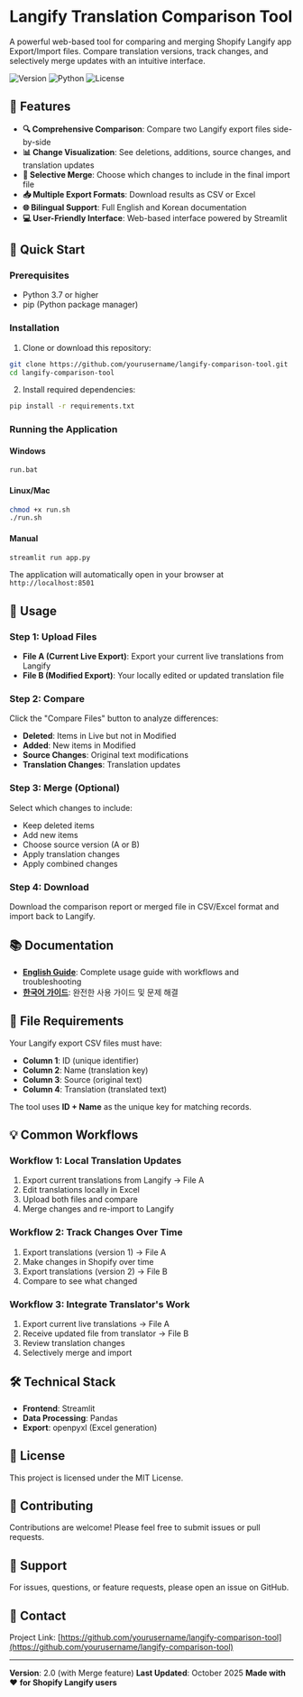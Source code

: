 # Langify Translation Comparison Tool

A powerful web-based tool for comparing and merging Shopify Langify app Export/Import files. Compare translation versions, track changes, and selectively merge updates with an intuitive interface.

![Version](https://img.shields.io/badge/version-2.0-blue)
![Python](https://img.shields.io/badge/python-3.7+-green)
![License](https://img.shields.io/badge/license-MIT-orange)

## 🌟 Features

- **🔍 Comprehensive Comparison**: Compare two Langify export files side-by-side
- **📊 Change Visualization**: See deletions, additions, source changes, and translation updates
- **🔀 Selective Merge**: Choose which changes to include in the final import file
- **📥 Multiple Export Formats**: Download results as CSV or Excel
- **🌐 Bilingual Support**: Full English and Korean documentation
- **💻 User-Friendly Interface**: Web-based interface powered by Streamlit

## 🚀 Quick Start

### Prerequisites

- Python 3.7 or higher
- pip (Python package manager)

### Installation

1. Clone or download this repository:
```bash
git clone https://github.com/yourusername/langify-comparison-tool.git
cd langify-comparison-tool
```

2. Install required dependencies:
```bash
pip install -r requirements.txt
```

### Running the Application

#### Windows
```bash
run.bat
```

#### Linux/Mac
```bash
chmod +x run.sh
./run.sh
```

#### Manual
```bash
streamlit run app.py
```

The application will automatically open in your browser at `http://localhost:8501`

## 📖 Usage

### Step 1: Upload Files

- **File A (Current Live Export)**: Export your current live translations from Langify
- **File B (Modified Export)**: Your locally edited or updated translation file

### Step 2: Compare

Click the "Compare Files" button to analyze differences:
- **Deleted**: Items in Live but not in Modified
- **Added**: New items in Modified
- **Source Changes**: Original text modifications
- **Translation Changes**: Translation updates

### Step 3: Merge (Optional)

Select which changes to include:
- Keep deleted items
- Add new items
- Choose source version (A or B)
- Apply translation changes
- Apply combined changes

### Step 4: Download

Download the comparison report or merged file in CSV/Excel format and import back to Langify.

## 📚 Documentation

- **[English Guide](LANGIFY_GUIDE_EN.md)**: Complete usage guide with workflows and troubleshooting
- **[한국어 가이드](LANGIFY_GUIDE_KR.md)**: 완전한 사용 가이드 및 문제 해결

## 🔧 File Requirements

Your Langify export CSV files must have:
- **Column 1**: ID (unique identifier)
- **Column 2**: Name (translation key)
- **Column 3**: Source (original text)
- **Column 4**: Translation (translated text)

The tool uses **ID + Name** as the unique key for matching records.

## 💡 Common Workflows

### Workflow 1: Local Translation Updates
1. Export current translations from Langify → File A
2. Edit translations locally in Excel
3. Upload both files and compare
4. Merge changes and re-import to Langify

### Workflow 2: Track Changes Over Time
1. Export translations (version 1) → File A
2. Make changes in Shopify over time
3. Export translations (version 2) → File B
4. Compare to see what changed

### Workflow 3: Integrate Translator's Work
1. Export current live translations → File A
2. Receive updated file from translator → File B
3. Review translation changes
4. Selectively merge and import

## 🛠️ Technical Stack

- **Frontend**: Streamlit
- **Data Processing**: Pandas
- **Export**: openpyxl (Excel generation)

## 📝 License

This project is licensed under the MIT License.

## 🤝 Contributing

Contributions are welcome! Please feel free to submit issues or pull requests.

## 💬 Support

For issues, questions, or feature requests, please open an issue on GitHub.

## 📧 Contact

Project Link: [https://github.com/yourusername/langify-comparison-tool](https://github.com/yourusername/langify-comparison-tool)

---

**Version**: 2.0 (with Merge feature)
**Last Updated**: October 2025
**Made with** ❤️ **for Shopify Langify users**
